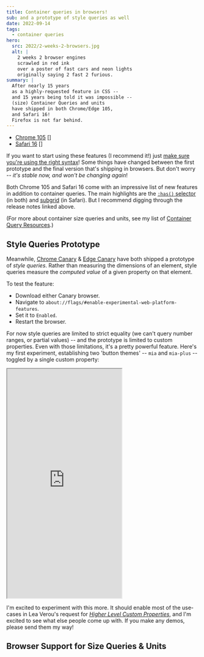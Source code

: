 ```yaml
---
title: Container queries in browsers!
sub: and a prototype of style queries as well
date: 2022-09-14
tags:
  - container queries
hero:
  src: 2022/2-weeks-2-browsers.jpg
  alt: |
    2 weeks 2 browser engines
    scrawled in red ink
    over a poster of fast cars and neon lights
    originally saying 2 fast 2 furious.
summary: |
  After nearly 15 years
  as a highly-requested feature in CSS --
  and 15 years being told it was impossible --
  (size) Container Queries and units
  have shipped in both Chrome/Edge 105,
  and Safari 16!
  Firefox is not far behind.
---
```


- [Chrome 105](https://developer.chrome.com/blog/new-in-chrome-105/)
  [<date-time date="2022-08-30"></date-time>]
- [Safari 16](https://webkit.org/blog/13152/webkit-features-in-safari-16-0/)
  [<date-time date="2022-09-12"></date-time>]

If you want to start using these features
(I recommend it!)
just
[make sure you're using the right syntax][syntax]!
Some things have changed
between the first prototype
and the final version that's shipping in browsers.
But don't worry --
_it's stable now, and won't be changing again_!

[syntax]: https://www.oddbird.net/2022/08/18/cq-syntax/

Both Chrome 105
and Safari 16
come with an impressive list
of new features
in addition to container queries.
The main highlights are the
[`:has()` selector](https://developer.mozilla.org/en-US/docs/Web/CSS/:has)
(in both) and
[subgrid](https://developer.mozilla.org/en-US/docs/Web/CSS/CSS_Grid_Layout/Subgrid)
(in Safari).
But I recommend digging through
the release notes linked above.

(For more about container size
queries and units,
see my list of
[Container Query Resources](/specs/contain-3/#resources).)

## Style Queries Prototype

Meanwhile,
[Chrome Canary](https://www.google.com/chrome/canary/)
&
[Edge Canary](https://www.microsoftedgeinsider.com/en-us/download)
have both shipped a prototype
of _style queries_.
Rather than measuring the dimensions
of an element,
style queries measure the
_computed value_ of a given property
on that element.

To test the feature:
- Download either Canary browser.
- Navigate to `about://flags/#enable-experimental-web-platform-features`.
- Set it to `Enabled`.
- Restart the browser.

For now
style queries are limited to strict equality
(we can't query number ranges,
or partial values) --
and the prototype is limited to
custom properties.
Even with those limitations,
it's a pretty powerful feature.
Here's my first experiment,
establishing two 'button themes' --
`mia` and `mia-plus` --
toggled by a single custom property:

<iframe
  webc:is="code-pen"
  src="https://codepen.io/miriamsuzanne/embed/abGBNNx"
  title="Style query button themes"
  height="600"
  default-tab="css,result"
></iframe>

I'm excited to experiment with this more.
It should enable most of the use-cases
in Lea Verou's request for
[_Higher Level Custom Properties_](https://github.com/w3c/csswg-drafts/issues/5624),
and I'm excited to see
what else people come up with.
If you make any demos,
please send them my way!

## Browser Support for Size Queries & Units

<figure>
  <can-i-use feature="css-container-queries"></can-i-use>
  <can-i-use feature="css-container-query-units"></can-i-use>
</figure>
